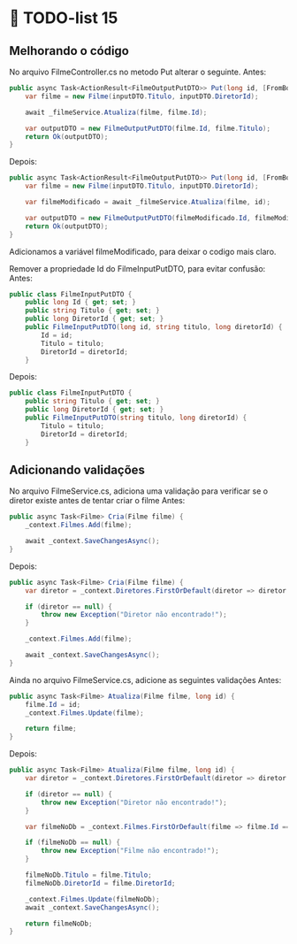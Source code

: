 # 📝 TODO-list 15

## Melhorando o código
No arquivo FilmeController.cs no metodo Put alterar o seguinte.
Antes:
```csharp
public async Task<ActionResult<FilmeOutputPutDTO>> Put(long id, [FromBody] FilmeInputPutDTO inputDTO) {
    var filme = new Filme(inputDTO.Titulo, inputDTO.DiretorId);

    await _filmeService.Atualiza(filme, filme.Id);

    var outputDTO = new FilmeOutputPutDTO(filme.Id, filme.Titulo);
    return Ok(outputDTO);
}
```

Depois:
```csharp
public async Task<ActionResult<FilmeOutputPutDTO>> Put(long id, [FromBody] FilmeInputPutDTO inputDTO) {
    var filme = new Filme(inputDTO.Titulo, inputDTO.DiretorId);

    var filmeModificado = await _filmeService.Atualiza(filme, id);

    var outputDTO = new FilmeOutputPutDTO(filmeModificado.Id, filmeModificado.Titulo);
    return Ok(outputDTO);
}
```
Adicionamos a variável filmeModificado, para deixar o codigo mais claro.

Remover a propriedade Id do FilmeInputPutDTO, para evitar confusão:
Antes:
```csharp
public class FilmeInputPutDTO {
    public long Id { get; set; }
    public string Titulo { get; set; }
    public long DiretorId { get; set; }
    public FilmeInputPutDTO(long id, string titulo, long diretorId) {
        Id = id;
        Titulo = titulo;
        DiretorId = diretorId;
    }
```

Depois:
```csharp
public class FilmeInputPutDTO {
    public string Titulo { get; set; }
    public long DiretorId { get; set; }
    public FilmeInputPutDTO(string titulo, long diretorId) {
        Titulo = titulo;
        DiretorId = diretorId;
    }
```

## Adicionando validações
No arquivo FilmeService.cs, adiciona uma validação para verificar se o diretor existe antes de tentar 
criar o filme
Antes:
```csharp
public async Task<Filme> Cria(Filme filme) {
    _context.Filmes.Add(filme);                    

    await _context.SaveChangesAsync();
}
```

Depois:
```csharp
public async Task<Filme> Cria(Filme filme) {
    var diretor = _context.Diretores.FirstOrDefault(diretor => diretor.Id == filme.DiretorId);

    if (diretor == null) {
        throw new Exception("Diretor não encontrado!");
    }

    _context.Filmes.Add(filme);                    

    await _context.SaveChangesAsync();
}
```

Ainda no arquivo FilmeService.cs, adicione as seguintes validações
Antes:
```csharp
public async Task<Filme> Atualiza(Filme filme, long id) {
    filme.Id = id;
    _context.Filmes.Update(filme);

    return filme;
}
```

Depois:
```csharp
public async Task<Filme> Atualiza(Filme filme, long id) {
    var diretor = _context.Diretores.FirstOrDefault(diretor => diretor.Id == filme.DiretorId);

    if (diretor == null) {
        throw new Exception("Diretor não encontrado!");
    }

    var filmeNoDb = _context.Filmes.FirstOrDefault(filme => filme.Id == id);

    if (filmeNoDb == null) {
        throw new Exception("Filme não encontrado!");
    }

    filmeNoDb.Titulo = filme.Titulo;
    filmeNoDb.DiretorId = filme.DiretorId;

    _context.Filmes.Update(filmeNoDb);
    await _context.SaveChangesAsync();

    return filmeNoDb;
}
```